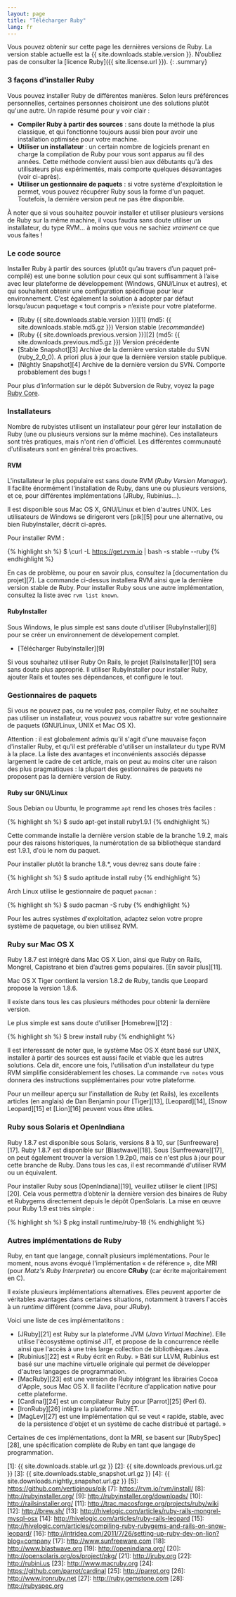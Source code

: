```yaml
---
layout: page
title: "Télécharger Ruby"
lang: fr
---
```


Vous pouvez obtenir sur cette page les dernières versions de Ruby. La
version stable actuelle est la {{ site.downloads.stable.version }}.
N’oubliez pas de consulter la [licence Ruby]({{ site.license.url }}).
{: .summary}

### 3 façons d'installer Ruby

Vous pouvez installer Ruby de différentes manières. Selon leurs
préférences personnelles, certaines personnes choisiront une des
solutions plutôt qu'une autre. Un rapide résumé pour y voir clair :

* **Compiler Ruby à partir des sources** : sans doute la méthode la
  plus classique, et qui fonctionne toujours aussi bien pour avoir
  une installation optimisée pour votre machine.
* **Utiliser un installateur** : un certain nombre de logiciels
  prenant en charge la compilation de Ruby pour vous sont apparus au
  fil des années. Cette méthode convient aussi bien aux débutants
  qu'à des utilisateurs plus expérimentés, mais comporte quelques
  désavantages (voir ci-après).
* **Utiliser un gestionnaire de paquets** : si votre système
  d'exploitation le permet, vous pouvez récupérer Ruby sous la forme
  d'un paquet. Toutefois, la dernière version peut ne pas être
  disponible.

À noter que si vous souhaitez pouvoir installer et utiliser plusieurs
versions de Ruby sur la même machine, il vous faudra sans doute
utiliser un installateur, du type RVM… à moins que vous ne sachiez
*vraiment* ce que vous faites !

### Le code source

Installer Ruby à partir des sources (plutôt qu’au travers d’un paquet
pré-compilé) est une bonne solution pour ceux qui sont suffisamment à
l’aise avec leur plateforme de développement (Windows, GNU/Linux et
autres), et qui souhaitent obtenir une configuration spécifique pour
leur environnement. C’est également la solution à adopter par défaut
lorsqu’aucun paquetage « tout compris » n’existe pour votre plateforme.

* [Ruby {{ site.downloads.stable.version }}][1]
  (md5:&nbsp;{{ site.downloads.stable.md5.gz }}) Version stable (*recommandée*)
* [Ruby {{ site.downloads.previous.version }}][2]
  (md5:&nbsp;{{ site.downloads.previous.md5.gz }}) Version précédente
* [Stable Snapshot][3] Archive de la dernière version stable du SVN
  (ruby\_2\_0\_0). A priori plus à jour que la dernière version stable
  publique.
* [Nightly Snapshot][4] Archive de la dernière version du SVN.
  Comporte probablement des bugs !

Pour plus d’information sur le dépôt Subversion de Ruby, voyez la page
[Ruby Core](/fr/community/ruby-core/).

### Installateurs

Nombre de rubyistes utilisent un installateur pour gérer leur installation
de Ruby (une ou plusieurs versions sur la même machine). Ces installateurs
sont très pratiques, mais n'ont rien d'officiel. Les différentes communauté
d'utilisateurs sont en général très proactives.

#### RVM

L'installateur le plus populaire est sans doute RVM (*Ruby Version Manager*).
Il facilite énormément l'installation de Ruby, dans une ou plusieurs
versions, et ce, pour différentes implémentations (JRuby, Rubinius…).

Il est disponible sous Mac OS X, GNU/Linux et bien d'autres UNIX. Les
utilisateurs de Windows se dirigeront vers [pik][5] pour une alternative,
ou bien RubyInstaller, décrit ci-après.

Pour installer RVM :

{% highlight sh %}
$ \curl -L https://get.rvm.io | bash -s stable --ruby
{% endhighlight %}

En cas de problème, ou pour en savoir plus, consultez la [documentation
du projet][7]. La commande ci-dessus installera RVM ainsi que la dernière
version stable de Ruby. Pour installer Ruby sous une autre implémentation,
consultez la liste avec `rvm list known`.

#### RubyInstaller

Sous Windows, le plus simple est sans doute d'utiliser [RubyInstaller][8]
pour se créer un environnement de dévelopement complet.

* [Télécharger RubyInstaller][9]

Si vous souhaitez utiliser Ruby On Rails, le projet [RailsInstaller][10]
sera sans doute plus approprié. Il utiliser RubyInstaller pour installer
Ruby, ajouter Rails et toutes ses dépendances, et configure le tout.

### Gestionnaires de paquets

Si vous ne pouvez pas, ou ne voulez pas, compiler Ruby, et ne souhaitez
pas utiliser un installateur, vous pouvez vous rabattre sur votre
gestionnaire de paquets (GNU/Linux, UNIX et Mac OS X).

Attention : il est globalement admis qu'il s'agit d'une mauvaise façon
d'installer Ruby, et qu'il est préférable d'utiliser un installateur
du type RVM à la place. La liste des avantages et inconvénients associés
dépasse largement le cadre de cet article, mais on peut au moins citer
une raison des plus pragmatiques : la plupart des gestionnaires de paquets
ne proposent pas la dernière version de Ruby.

#### Ruby sur GNU/Linux

Sous Debian ou Ubuntu, le programme `apt` rend les choses très
faciles :

{% highlight sh %}
$ sudo apt-get install ruby1.9.1
{% endhighlight %}

Cette commande installe la dernière version stable de la branche 1.9.2,
mais pour des raisons historiques, la numérotation de sa bibliothèque
standard est 1.9.1, d'où le nom du paquet.

Pour installer plutôt la branche 1.8.\*, vous devrez sans doute faire :

{% highlight sh %}
$ sudo aptitude install ruby
{% endhighlight %}

Arch Linux utilise le gestionnaire de paquet `pacman` :

{% highlight sh %}
$ sudo pacman -S ruby
{% endhighlight %}

Pour les autres systèmes d'exploitation, adaptez selon votre propre système
de paquetage, ou bien utilisez RVM.

### Ruby sur Mac OS X

Ruby 1.8.7 est intégré dans Mac OS X Lion, ainsi que Ruby on Rails,
Mongrel, Capistrano et bien d’autres gems populaires. [En savoir plus][11].

Mac OS X Tiger contient la version 1.8.2 de Ruby, tandis que Leopard
propose la version 1.8.6.

Il existe dans tous les cas plusieurs méthodes pour obtenir la dernière
version.

Le plus simple est sans doute d'utiliser [Homebrew][12] :

{% highlight sh %}
$ brew install ruby
{% endhighlight %}

Il est interessant de noter que, le système Mac OS X étant basé sur UNIX,
installer à partir des sources est aussi facile et viable que les autres
solutions. Cela dit, encore une fois, l'utilisation d'un installateur du
type RVM simplifie considérablement les choses. La commande `rvm notes`
vous donnera des instructions supplémentaires pour votre plateforme.

Pour un meilleur aperçu sur l’installation de Ruby (et Rails), les
excellents articles (en anglais) de Dan Benjamin pour [Tiger][13],
[Leopard][14], [Snow Leopard][15] et [Lion][16] peuvent vous être utiles.

### Ruby sous Solaris et OpenIndiana

Ruby 1.8.7 est disponible sous Solaris, versions 8 à 10, sur
[Sunfreeware][17]. Ruby 1.8.7 est disponible sur [Blastwave][18]. Sous
[Sunfreeware][17], on peut également trouver la version 1.9.2p0, mais
ce n'est plus à jour pour cette branche de Ruby. Dans tous les cas, il
est recommandé d'utiliser RVM ou un équivalent.

Pour installer Ruby sous [OpenIndiana][19], veuillez utiliser le client
[IPS][20]. Cela vous permettra d’obtenir la dernière version des
binaires de Ruby et Rubygems directement depuis le dépôt OpenSolaris. La
mise en œuvre pour Ruby 1.9 est très simple :

{% highlight sh %}
$ pkg install runtime/ruby-18
{% endhighlight %}

### Autres implémentations de Ruby

Ruby, en tant que langage, connaît plusieurs implémentations. Pour le moment,
nous avons évoqué l'implémentation « de référence », dite MRI (pour *Matz's
Ruby Interpreter*) ou encore **CRuby** (car écrite majoritairement en C).

Il existe plusieurs implémentations alternatives. Elles peuvent apporter
de véritables avantages dans certaines situations, notamment à travers
l'accès à un *runtime* différent (comme Java, pour JRuby).

Voici une liste de ces implémentatitons :

* [JRuby][21] est Ruby sur la plateforme JVM (*Java Virtual Machine*). Elle
  utilise l'écosystème optimisé JIT, et propose de la concurrence réelle ainsi
  que l'accès à une très large collection de bibliothèques Java.
* [Rubinius][22] est « Ruby écrit en Ruby. » Bâti sur LLVM, Rubinius est basé
  sur une machine virtuelle originale qui permet de développer d'autres
  langages de programmation.
* [MacRuby][23] est une version de Ruby intégrant les librairies Cocoa d'Apple,
  sous Mac OS X. Il facilite l'écriture d'application native pour cette
  plateforme.
* [Cardinal][24] est un compilateur Ruby pour [Parrot][25] (Perl 6).
* [IronRuby][26] intègre la plateforme .NET.
* [MagLev][27] est une implémentation qui se veut « rapide, stable, avec
  de la persistence d'objet et un système de cache distribué et partagé. »

Certaines de ces implémentations, dont la MRI, se basent sur [RubySpec][28],
une spécification complète de Ruby en tant que langage de programmation.



[1]: {{ site.downloads.stable.url.gz }}
[2]: {{ site.downloads.previous.url.gz }}
[3]: {{ site.downloads.stable_snapshot.url.gz }}
[4]: {{ site.downloads.nightly_snapshot.url.gz }}
[5]: https://github.com/vertiginous/pik
[7]: https://rvm.io/rvm/install/
[8]: http://rubyinstaller.org/
[9]: http://rubyinstaller.org/downloads/
[10]: http://railsinstaller.org/
[11]: http://trac.macosforge.org/projects/ruby/wiki
[12]: http://brew.sh/
[13]: http://hivelogic.com/articles/ruby-rails-mongrel-mysql-osx
[14]: http://hivelogic.com/articles/ruby-rails-leopard
[15]: http://hivelogic.com/articles/compiling-ruby-rubygems-and-rails-on-snow-leopard/
[16]: http://intridea.com/2011/7/26/setting-up-ruby-dev-on-lion?blog=company
[17]: http://www.sunfreeware.com
[18]: http://www.blastwave.org
[19]: http://openindiana.org/
[20]: http://opensolaris.org/os/project/pkg/
[21]: http://jruby.org
[22]: http://rubini.us
[23]: http://www.macruby.org
[24]: https://github.com/parrot/cardinal
[25]: http://parrot.org
[26]: http://www.ironruby.net
[27]: http://ruby.gemstone.com
[28]: http://rubyspec.org
